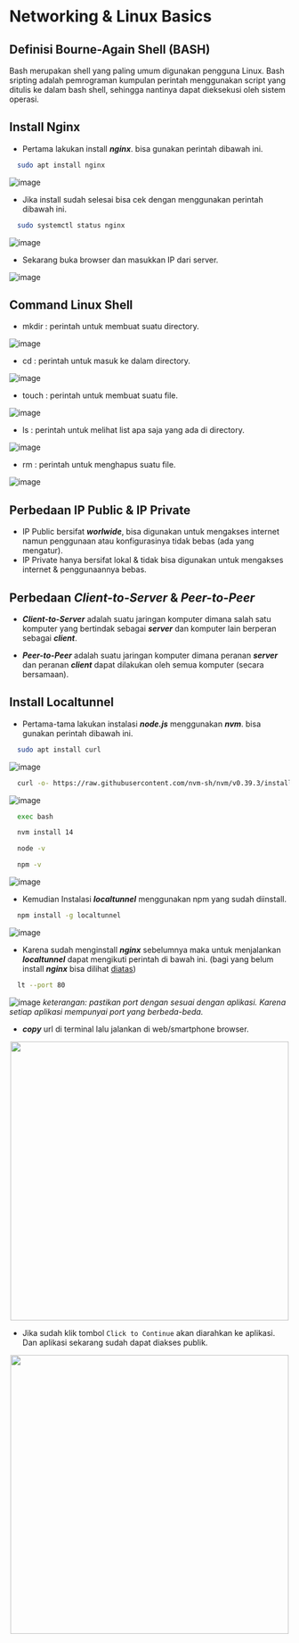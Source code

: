 # Networking & Linux Basics

## Definisi Bourne-Again Shell (BASH)
Bash merupakan shell yang paling umum digunakan pengguna Linux.  Bash sripting  adalah pemrograman kumpulan perintah menggunakan script yang ditulis ke dalam bash shell, sehingga nantinya dapat dieksekusi oleh sistem operasi.


## Install Nginx
- Pertama lakukan install **_nginx_**. bisa gunakan perintah dibawah ini.
```bash
  sudo apt install nginx
```
![image](Media/1.png)

- Jika install sudah selesai bisa cek dengan menggunakan perintah dibawah ini.
```bash
  sudo systemctl status nginx
```
![image](Media/2.png)

- Sekarang buka browser dan masukkan IP dari server.

![image](Media/3.png)


## Command Linux Shell
- mkdir : perintah untuk membuat suatu directory.

![image](Media/4.png)

- cd    : perintah untuk masuk ke dalam directory.

![image](Media/5.png)

- touch : perintah untuk membuat suatu file.

![image](Media/6.png)

- ls    : perintah untuk melihat list apa saja yang ada di directory.

![image](Media/7.png)

- rm    : perintah untuk menghapus suatu file.

![image](Media/8.png)


## Perbedaan IP Public & IP Private
- IP Public bersifat **_worlwide_**, bisa digunakan untuk mengakses internet namun penggunaan atau konfigurasinya tidak bebas (ada yang mengatur).
- IP Private hanya bersifat lokal & tidak bisa digunakan untuk mengakses internet & penggunaannya bebas.


## Perbedaan _Client-to-Server_ & *Peer-to-Peer*
- **_Client-to-Server_** adalah suatu jaringan komputer dimana salah satu komputer yang bertindak sebagai **_server_** dan komputer lain berperan sebagai **_client_**.

- **_Peer-to-Peer_** adalah suatu jaringan komputer dimana peranan **_server_** dan peranan **_client_** dapat dilakukan oleh semua komputer (secara bersamaan).


## Install Localtunnel
- Pertama-tama lakukan instalasi **_node.js_** menggunakan **_nvm_**. bisa gunakan perintah dibawah ini.
```bash
  sudo apt install curl
```
![image](Media/9.png)

```bash
  curl -o- https://raw.githubusercontent.com/nvm-sh/nvm/v0.39.3/install.sh | bash
```
![image](Media/10.png)

```bash
  exec bash
```
```bash
  nvm install 14
```
```bash
  node -v
```
```bash
  npm -v
```
![image](Media/11.png)

- Kemudian Instalasi **_localtunnel_** menggunakan npm yang sudah diinstall.
```bash
  npm install -g localtunnel
```
![image](Media/12.png)

- Karena sudah menginstall **_nginx_** sebelumnya maka untuk menjalankan **_localtunnel_** dapat mengikuti perintah di bawah ini. (bagi yang belum install **_nginx_** bisa dilihat [diatas](#install-nginx))
```bash
  lt --port 80
```
![image](Media/13.png)
*keterangan: pastikan port dengan sesuai dengan aplikasi. Karena setiap aplikasi mempunyai port yang berbeda-beda.*

- **_copy_** url di terminal lalu jalankan di web/smartphone browser.
<p align="center">
<img src="Media/14.png" width="auto" height="500"/>
</p>

- Jika sudah klik tombol `Click to Continue` akan diarahkan ke aplikasi. Dan aplikasi sekarang sudah dapat diakses publik.

<p align="center">
<img src="Media/15.png" width="auto" height="500"/>
</p>